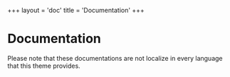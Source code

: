 +++
layout = 'doc'
title = 'Documentation'
+++
# Documentation
Please note that these documentations are not localize in every language that this theme provides.